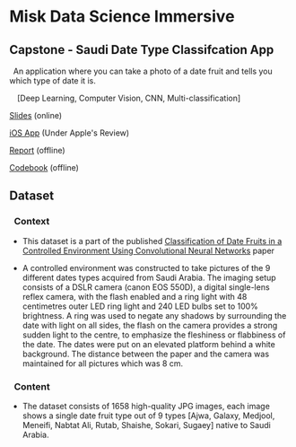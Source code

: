 # **Misk Data Science Immersive**
## Capstone - Saudi Date Type Classifcation App 

 &ensp;An application where you can take a photo of a date fruit and tells you which type of date it is.
 
 &ensp;&ensp;[Deep Learning, Computer Vision, CNN, Multi-classification]

[Slides](https://www.canva.com/design/DAFUvoI5m9o/OOAK6dm8Ug-2FiJiKwTe4g/view?utm_content=DAFUvoI5m9o&utm_campaign=designshare&utm_medium=link2&utm_source=uniquelinks&utlId=GFNWiLXv0Q) (online)

[iOS App]() (Under Apple's Review)

[Report]() (offline)


[Codebook]() (offline)

## **Dataset**

### &ensp;**Context**

- This dataset is a part of the published [Classification of Date Fruits in a Controlled Environment Using Convolutional Neural Networks](https://link.springer.com/chapter/10.1007/978-3-030-69717-4_16) paper 

- A controlled environment was constructed to take pictures of the 9 different dates types acquired from Saudi Arabia. The imaging setup consists of a DSLR camera (canon EOS 550D), a digital single-lens reflex camera, with the flash enabled and a ring light with 48 centimetres outer LED ring light and 240 LED bulbs set to 100% brightness. A ring was used to negate any shadows by surrounding the date with light on all sides, the flash on the camera provides a strong sudden light to the centre, to emphasize the fleshiness or flabbiness of the date. The dates were put on an elevated platform behind a white background. The distance between the paper and the camera was maintained for all pictures which was 8 cm.

### &ensp;**Content**

- The dataset consists of 1658 high-quality JPG images, each image shows a single date fruit type out of 9 types [Ajwa, Galaxy, Medjool, Meneifi, Nabtat Ali, Rutab, Shaishe, Sokari, Sugaey] native to Saudi Arabia.


